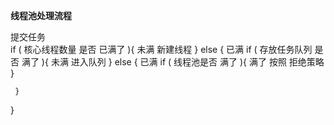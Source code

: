 **线程池处理流程**

   提交任务  
   if ( 核心线程数量 是否 已满了 ){
        未满  新建线程
   } else {
     已满 
     if ( 存放任务队列 是否 满了 ){
        未满  进入队列
     } else {
        已满
        if ( 线程池是否 满了 ){
            满了
            按照 拒绝策略
        }
     
     }
   
   
   }